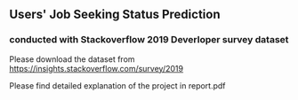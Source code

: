 ## Users' Job Seeking Status Prediction 
### conducted with Stackoverflow 2019 Deverloper survey dataset

Please download the dataset from https://insights.stackoverflow.com/survey/2019

Please find detailed explanation of the project in report.pdf

